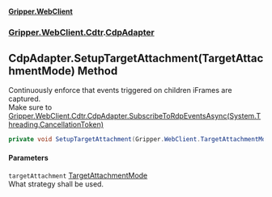 #### [Gripper.WebClient](index 'index')
### [Gripper.WebClient.Cdtr](Gripper_WebClient_Cdtr 'Gripper.WebClient.Cdtr').[CdpAdapter](Gripper_WebClient_Cdtr_CdpAdapter 'Gripper.WebClient.Cdtr.CdpAdapter')
## CdpAdapter.SetupTargetAttachment(TargetAttachmentMode) Method
Continuously enforce that events triggered on children iFrames are captured.  
Make sure to [Gripper.WebClient.Cdtr.CdpAdapter.SubscribeToRdpEventsAsync(System.Threading.CancellationToken)](https://docs.microsoft.com/en-us/dotnet/api/Gripper.WebClient.Cdtr.CdpAdapter.SubscribeToRdpEventsAsync#Gripper_WebClient_Cdtr_CdpAdapter_SubscribeToRdpEventsAsync_System_Threading_CancellationToken_ 'Gripper.WebClient.Cdtr.CdpAdapter.SubscribeToRdpEventsAsync(System.Threading.CancellationToken)')
```csharp
private void SetupTargetAttachment(Gripper.WebClient.TargetAttachmentMode targetAttachment);
```
#### Parameters
<a name='Gripper_WebClient_Cdtr_CdpAdapter_SetupTargetAttachment(Gripper_WebClient_TargetAttachmentMode)_targetAttachment'></a>
`targetAttachment` [TargetAttachmentMode](Gripper_WebClient_TargetAttachmentMode 'Gripper.WebClient.TargetAttachmentMode')  
What strategy shall be used.
  

